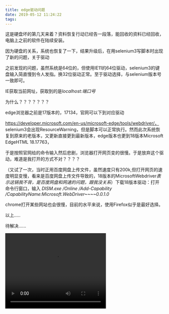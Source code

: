 ```yaml
---
title: edge驱动问题
date: 2019-05-12 11:24:22
tags:
---
```


这是硬盘坏的第几天来着？资料恢复行动已经告一段落，能回收的资料已经回收，电脑上之前的软件在陆续安装。

因为硬盘的关系，系统也恢复了一下，结果升级后，在用selenium3写脚本时出现了新的问题，关于驱动

之前发现的问题，虽然系统是64位的，但使用IE11的64位驱动，selenium3的键盘输入简直慢到令人发指。换32位驱动正常。至于驱动选择，与selenium版本号一致即可。

IE获取当前网址，获取到的是*localhost:端口号*

为什么？？？？？？？

edge浏览器之前是17版本的，17134，官网可以下到对应驱动

https://developer.microsoft.com/en-us/microsoft-edge/tools/webdriver/， selenium3会出现ResourceWarning，但是脚本可以正常执行。然而此次系统恢复到原来的老版本，又更新直接更到最新版本，edge版本也更到18版本Microsoft EdgeHTML 18.17763，

于是按照官网给的命令输入然后悲剧，浏览器打开网页变的很慢。于是放弃这个驱动，难道是我打开的方式不对？？？？

（又试了一次，当时正用百度网盘上传文件，虽然速度只有200k,但打开网页的速度明显变慢，看来是百度网盘上传文件导致的，18版本的MicrosoftWebdriver*表示这锅我不背，是百度网盘和网速的问题，跟我没关系*）下载18版本驱动：打开命令行窗口，输入 *DISM.exe /Online /Add-Capability /CapabilityName:Microsoft.WebDriver~~~~0.0.1.0*

chrome打开某些网站也会很慢，目前的水平来说，使用Firefox似乎是最好选择。

以上.....

待解决......

<video width="320" height="240" controls="controls">
  <source src="panda.mp4" type="video/mp4" />
</video>